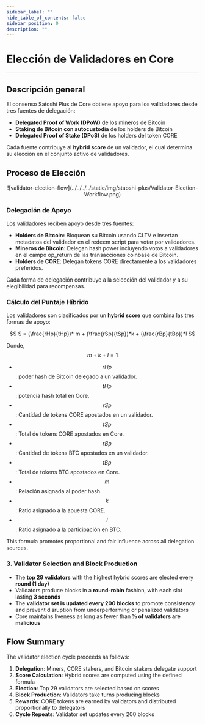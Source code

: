 ```yaml
---
sidebar_label: ""
hide_table_of_contents: false
sidebar_position: 0
description: ""
---
```


# Elección de Validadores en Core

---

## Descripción general

El consenso Satoshi Plus de Core obtiene apoyo para los validadores desde tres fuentes de delegación:

- **Delegated Proof of Work (DPoW)** de los mineros de Bitcoin
- **Staking de Bitcoin con autocustodia** de los holders de Bitcoin
- **Delegated Proof of Stake (DPoS)** de los holders del token CORE

Cada fuente contribuye al **hybrid score** de un validador, el cual determina su elección en el conjunto activo de validadores.

## Proceso de Elección

<p align="center">
![validator-election-flow](../../../../static/img/staoshi-plus/Validator-Election-Workflow.png)
</p>

### Delegación de Apoyo

Los validadores reciben apoyo desde tres fuentes:

- **Holders de Bitcoin:** Bloquean su Bitcoin usando CLTV e insertan metadatos del validador en el redeem script para votar por validadores.
- **Mineros de Bitcoin**: Delegan hash power incluyendo votos a validadores en el campo op_return de las transacciones coinbase de Bitcoin.
- **Holders de CORE**: Delegan tokens CORE directamente a los validadores preferidos.

Cada forma de delegación contribuye a la selección del validador y a su elegibilidad para recompensas.

### Cálculo del Puntaje Híbrido

Los validadores son clasificados por un **hybrid score** que combina las tres formas de apoyo:

$$
S = (\frac{rHp}{tHp})* m + (\frac{rSp}{tSp})*k + (\frac{rBp}{tBp})*l
$$

Donde, $$m + k + l = 1$$

- $$rHp$$: poder hash de Bitcoin delegado a un validador.
- $$tHp$$: potencia hash total en Core.
- $$rSp$$: Cantidad de tokens CORE apostados en un validador.
- $$tSp$$: Total de tokens CORE apostados en Core.
- $$rBp$$: Cantidad de tokens BTC apostados en un validador.
- $$tBp$$: Total de tokens BTC apostados en Core.
- $$m$$: Relación asignada al poder hash.
- $$k$$: Ratio asignado a la apuesta CORE.
- $$l$$: Ratio asignado a la participación en BTC.

This formula promotes proportional and fair influence across all delegation sources.

### 3. Validator Selection and Block Production

- The **top 29 validators** with the highest hybrid scores are elected every **round (1 day)**
- Validators produce blocks in a **round-robin** fashion, with each slot lasting **3 seconds**
- The **validator set is updated every 200 blocks** to promote consistency and prevent disruption from underperforming or penalized validators
- Core maintains liveness as long as fewer than **⅓ of validators are malicious**

## Flow Summary

The validator election cycle proceeds as follows:

1. **Delegation**: Miners, CORE stakers, and Bitcoin stakers delegate support
2. **Score Calculation**: Hybrid scores are computed using the defined formula
3. **Election**: Top 29 validators are selected based on scores
4. **Block Production**: Validators take turns producing blocks
5. **Rewards**: CORE tokens are earned by validators and distributed proportionally to delegators
6. **Cycle Repeats**: Validator set updates every 200 blocks
